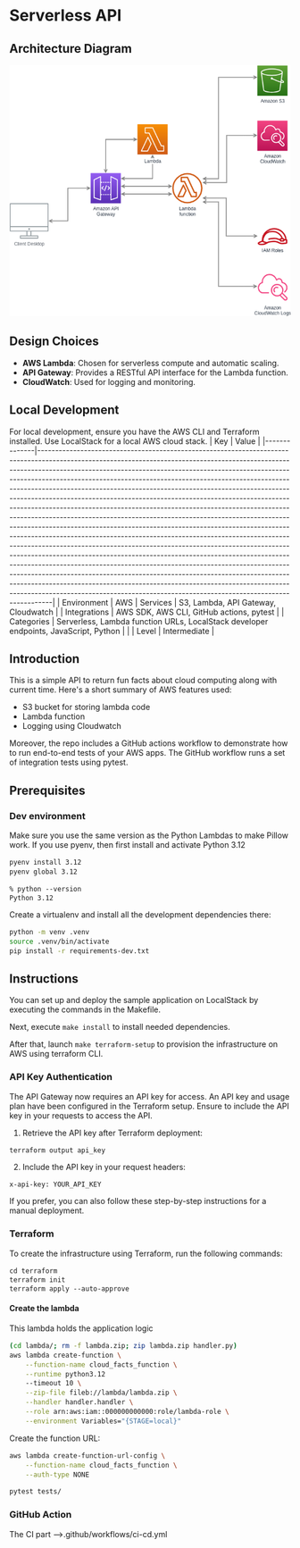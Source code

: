 # Serverless API

## Architecture Diagram

![Architecture Diagram](./architecture.drawio.png)

## Design Choices

- **AWS Lambda**: Chosen for serverless compute and automatic scaling.
- **API Gateway**: Provides a RESTful API interface for the Lambda function.
- **CloudWatch**: Used for logging and monitoring.

## Local Development

For local development, ensure you have the AWS CLI and Terraform installed. Use LocalStack for a local AWS cloud stack.
| Key          | Value                                                                                                                                                                                                                                                                                                                                                                                                                                                                                                                                                                                                                                                                                                                                                                                                                                                                                                                                                                                                                                                                                                                                                                                                                                                                                              |
|--------------|----------------------------------------------------------------------------------------------------------------------------------------------------------------------------------------------------------------------------------------------------------------------------------------------------------------------------------------------------------------------------------------------------------------------------------------------------------------------------------------------------------------------------------------------------------------------------------------------------------------------------------------------------------------------------------------------------------------------------------------------------------------------------------------------------------------------------------------------------------------------------------------------------------------------------------------------------------------------------------------------------------------------------------------------------------------------------------------------------------------------------------------------------------------------------------------------------------------------------------------------------------------------------------------------------|
| Environment  | AWS
| Services     | S3, Lambda, API Gateway, Cloudwatch                                                                                                                                                                                                                                                                                                                                                                                                                                                                                                                                                                                                                                                                                                                                                                                                                                                                                                                                                                                                                                                                                                                                                                                                                                                                |
| Integrations | AWS SDK, AWS CLI, GitHub actions, pytest                                                                                                                                                                                                                                                                                                                                                                                                                                                                                                                                                                                                                                                                                                                                                                                                                                                                                                                                                                                                                                                                                                                                                                                                                                                           |
| Categories   | Serverless, Lambda function URLs, LocalStack developer endpoints, JavaScript, Python                                                                                                                                                                                                                                                                                                                                                                                                                                                                                                                                                                                                                                                                                                                                                                                                                                                                                                                                                                                                                                                                                                                                                                                 |                                                                                                                                                                                                                                                                                                                                                                                                                                                                                                                                                                                                                                                                                                                                                                                                                                                                                                                                                                                                                                                                                                                                                                                                                                                                                            |
| Level        | Intermediate                                                                                                                                                                                                                                                                                                                                                                                                                                                                                                                                                                                                                                                                                                                                                                                                                                                                                                                                                                                                                                                                                                                                                                                                                                                                                       |

## Introduction

This is a simple API to return fun facts about cloud computing along with current time.
Here's a short summary of AWS features used:
* S3 bucket for storing lambda code
* Lambda function
* Logging using Cloudwatch

Moreover, the repo includes a GitHub actions workflow to demonstrate how to run end-to-end tests of your AWS apps.
The GitHub workflow runs a set of integration tests using pytest.

## Prerequisites

### Dev environment

Make sure you use the same version as the Python Lambdas to make Pillow work.
If you use pyenv, then first install and activate Python 3.12

```bash
pyenv install 3.12
pyenv global 3.12
```

```console
% python --version
Python 3.12
```

Create a virtualenv and install all the development dependencies there:

```bash
python -m venv .venv
source .venv/bin/activate
pip install -r requirements-dev.txt
```

## Instructions

You can set up and deploy the sample application on LocalStack by executing the commands in the Makefile.

Next, execute `make install` to install needed dependencies.

After that, launch `make terraform-setup` to provision the infrastructure on AWS using terraform CLI.

### API Key Authentication

The API Gateway now requires an API key for access. An API key and usage plan have been configured in the Terraform setup. Ensure to include the API key in your requests to access the API.

1. Retrieve the API key after Terraform deployment:
```bash
terraform output api_key
```

2. Include the API key in your request headers:
```
x-api-key: YOUR_API_KEY
```

If you prefer, you can also follow these step-by-step instructions for a manual deployment.


### Terraform

To create the infrastructure using Terraform, run the following commands:

```shell
cd terraform
terraform init
terraform apply --auto-approve
```

#### Create the lambda

This lambda holds the application logic

```bash
(cd lambda/; rm -f lambda.zip; zip lambda.zip handler.py)
aws lambda create-function \
    --function-name cloud_facts_function \
    --runtime python3.12 
    --timeout 10 \
    --zip-file fileb://lambda/lambda.zip \
    --handler handler.handler \
    --role arn:aws:iam::000000000000:role/lambda-role \
    --environment Variables="{STAGE=local}"
```

Create the function URL:

```bash
aws lambda create-function-url-config \
    --function-name cloud_facts_function \
    --auth-type NONE
```

```bash
pytest tests/
```

### GitHub Action

The CI part -->.github/workflows/ci-cd.yml